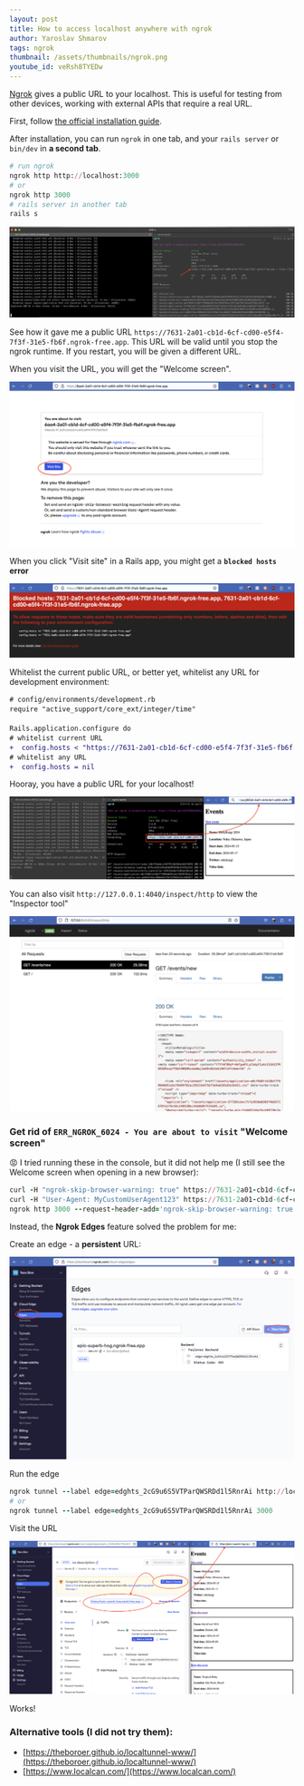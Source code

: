 ```yaml
---
layout: post
title: How to access localhost anywhere with ngrok
author: Yaroslav Shmarov
tags: ngrok
thumbnail: /assets/thumbnails/ngrok.png
youtube_id: veRsh8TYEDw
---
```


[Ngrok](https://ngrok.com/) gives a public URL to your localhost. This is useful for testing from other devices, working with external APIs that require a real URL.

First, follow [the official installation guide](https://dashboard.ngrok.com/get-started/setup/macos).

After installation, you can run `ngrok` in one tab, and your `rails server` or `bin/dev` in **a second tab**.

```ruby
# run ngrok
ngrok http http://localhost:3000
# or
ngrok http 3000
# rails server in another tab
rails s
```

![run ngrok](/assets/images/ngrok-run.png)

See how it gave me a public URL `https://7631-2a01-cb1d-6cf-cd00-e5f4-7f3f-31e5-fb6f.ngrok-free.app`. This URL will be valid until you stop the ngrok runtime. If you restart, you will be given a different URL.

When you visit the URL, you will get the "Welcome screen".

![Ngrok welcome screen](/assets/images/ngrok-you-are-about-to-visit.png)

When you click "Visit site" in a Rails app, you might get a **`blocked hosts` error**

![Rails blocked hosts error](/assets/images/ngrok-blocked-hosts.png)

Whitelist the current public URL, or better yet, whitelist any URL for development environment:

```diff
# config/environments/development.rb
require "active_support/core_ext/integer/time"

Rails.application.configure do
# whitelist current URL
+  config.hosts < "https://7631-2a01-cb1d-6cf-cd00-e5f4-7f3f-31e5-fb6f.ngrok-free.app"
# whitelist any URL
+  config.hosts = nil
```

Hooray, you have a public URL for your localhost!

![ngrok works](/assets/images/ngrok-public-onetime-url.png)

You can also visit `http://127.0.0.1:4040/inspect/http` to view the "Inspector tool"

![ngrok inspector](/assets/images/ngrok-inspector.png)

### Get rid of `ERR_NGROK_6024 - You are about to visit` "Welcome screen"

😡 I tried running these in the console, but it did not help me (I still see the Welcome screen when opening in a new browser):

```ruby
curl -H "ngrok-skip-browser-warning: true" https://7631-2a01-cb1d-6cf-cd00-e5f4-7f3f-31e5-fb6f.ngrok-free.app
curl -H "User-Agent: MyCustomUserAgent123" https://7631-2a01-cb1d-6cf-cd00-e5f4-7f3f-31e5-fb6f.ngrok-free.app
ngrok http 3000 --request-header-add='ngrok-skip-browser-warning: true'
```

Instead, the **Ngrok Edges** feature solved the problem for me:

Create an edge - a **persistent** URL:

![ngrok create edge](/assets/images/ngrok-edge-create.png)

Run the edge

```ruby
ngrok tunnel --label edge=edghts_2cG9u6S5VTParQWSRDd1l5RnrAi http://localhost:3000
# or
ngrok tunnel --label edge=edghts_2cG9u6S5VTParQWSRDd1l5RnrAi 3000
```

Visit the URL

![ngrok edge run](/assets/images/ngrok-edge-run.png)

Works!

### Alternative tools (I did not try them):

* [https://theboroer.github.io/localtunnel-www/](https://theboroer.github.io/localtunnel-www/)
* [https://www.localcan.com/](https://www.localcan.com/)
